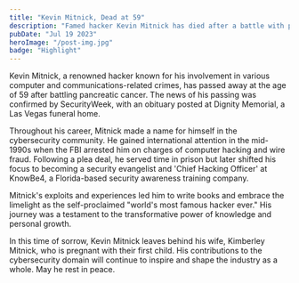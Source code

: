 ```yaml
---
title: "Kevin Mitnick, Dead at 59"
description: "Famed hacker Kevin Mitnick has died after a battle with pancreatic cancer. At the time of his passing, Kevin was serving as the Chief Hacking Officer at security awareness training firm KnowBe4."
pubDate: "Jul 19 2023"
heroImage: "/post-img.jpg"
badge: "Highlight"
---
```


Kevin Mitnick, a renowned hacker known for his involvement in various computer and communications-related crimes, has passed away at the age of 59 after battling pancreatic cancer. The news of his passing was confirmed by SecurityWeek, with an obituary posted at Dignity Memorial, a Las Vegas funeral home.

Throughout his career, Mitnick made a name for himself in the cybersecurity community. He gained international attention in the mid-1990s when the FBI arrested him on charges of computer hacking and wire fraud. Following a plea deal, he served time in prison but later shifted his focus to becoming a security evangelist and 'Chief Hacking Officer' at KnowBe4, a Florida-based security awareness training company.

Mitnick's exploits and experiences led him to write books and embrace the limelight as the self-proclaimed "world's most famous hacker ever." His journey was a testament to the transformative power of knowledge and personal growth.

In this time of sorrow, Kevin Mitnick leaves behind his wife, Kimberley Mitnick, who is pregnant with their first child. His contributions to the cybersecurity domain will continue to inspire and shape the industry as a whole. May he rest in peace.
